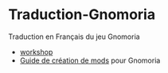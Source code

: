 # Traduction-Gnomoria
Traduction en Français du jeu Gnomoria

- [workshop](https://steamcommunity.com/sharedfiles/filedetails/?id=543696236)
- [Guide de création de mods](https://steamcommunity.com/sharedfiles/filedetails/?id=642019285) pour Gnomoria
